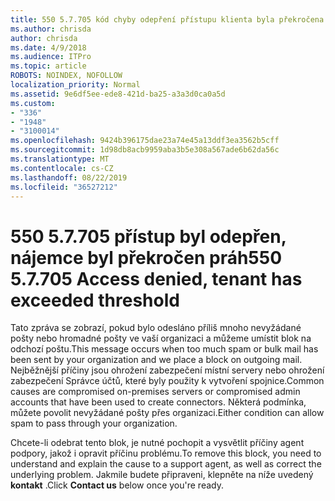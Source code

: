 ```yaml
---
title: 550 5.7.705 kód chyby odepření přístupu klienta byla překročena prahová hodnota
ms.author: chrisda
author: chrisda
ms.date: 4/9/2018
ms.audience: ITPro
ms.topic: article
ROBOTS: NOINDEX, NOFOLLOW
localization_priority: Normal
ms.assetid: 9e6df5ee-ede8-421d-ba25-a3a3d0ca0a5d
ms.custom:
- "336"
- "1948"
- "3100014"
ms.openlocfilehash: 9424b396175dae23a74e45a13ddf3ea3562b5cff
ms.sourcegitcommit: 1d98db8acb9959aba3b5e308a567ade6b62da56c
ms.translationtype: MT
ms.contentlocale: cs-CZ
ms.lasthandoff: 08/22/2019
ms.locfileid: "36527212"
---
```

# <a name="550-57705-access-denied-tenant-has-exceeded-threshold"></a><span data-ttu-id="17ab9-102">550 5.7.705 přístup byl odepřen, nájemce byl překročen práh</span><span class="sxs-lookup"><span data-stu-id="17ab9-102">550 5.7.705 Access denied, tenant has exceeded threshold</span></span>

<span data-ttu-id="17ab9-103">Tato zpráva se zobrazí, pokud bylo odesláno příliš mnoho nevyžádané pošty nebo hromadné pošty ve vaší organizaci a můžeme umístit blok na odchozí poštu.</span><span class="sxs-lookup"><span data-stu-id="17ab9-103">This message occurs when too much spam or bulk mail has been sent by your organization and we place a block on outgoing mail.</span></span>
<span data-ttu-id="17ab9-104">Nejběžnější příčiny jsou ohrožení zabezpečení místní servery nebo ohrožení zabezpečení Správce účtů, které byly použity k vytvoření spojnice.</span><span class="sxs-lookup"><span data-stu-id="17ab9-104">Common causes are compromised on-premises servers or compromised admin accounts that have been used to create connectors.</span></span> <span data-ttu-id="17ab9-105">Některá podmínka, můžete povolit nevyžádané pošty přes organizaci.</span><span class="sxs-lookup"><span data-stu-id="17ab9-105">Either condition can allow spam to pass through your organization.</span></span>

<span data-ttu-id="17ab9-106">Chcete-li odebrat tento blok, je nutné pochopit a vysvětlit příčiny agent podpory, jakož i opravit příčinu problému.</span><span class="sxs-lookup"><span data-stu-id="17ab9-106">To remove this block, you need to understand and explain the cause to a support agent, as well as correct the underlying problem.</span></span>
<span data-ttu-id="17ab9-107">Jakmile budete připraveni, klepněte na níže uvedený **kontakt** .</span><span class="sxs-lookup"><span data-stu-id="17ab9-107">Click **Contact us** below once you're ready.</span></span>
